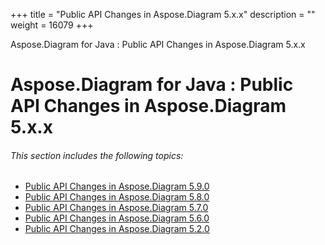 +++
title = "Public API Changes in Aspose.Diagram 5.x.x" 
description = "" 
weight = 16079 
+++

Aspose.Diagram for Java : Public API Changes in Aspose.Diagram 5.x.x  

# Aspose.Diagram for Java : Public API Changes in Aspose.Diagram 5.x.x


###### This section includes the following topics:

*   [Public API Changes in Aspose.Diagram 5.9.0](https://docs2.aspose.com/diagram/java/developerguide/knowledgebase/migratingfromearlierversionsofasposediagramforjava/publicapichangesinasposediagram5xx/public+api+changes+in+aspose.diagram+5.9.0)
*   [Public API Changes in Aspose.Diagram 5.8.0](https://docs2.aspose.com/diagram/java/developerguide/knowledgebase/migratingfromearlierversionsofasposediagramforjava/publicapichangesinasposediagram5xx/public+api+changes+in+aspose.diagram+5.8.0)
*   [Public API Changes in Aspose.Diagram 5.7.0](https://docs2.aspose.com/diagram/java/developerguide/knowledgebase/migratingfromearlierversionsofasposediagramforjava/publicapichangesinasposediagram5xx/public+api+changes+in+aspose.diagram+5.7.0)
*   [Public API Changes in Aspose.Diagram 5.6.0](https://docs2.aspose.com/diagram/java/developerguide/knowledgebase/migratingfromearlierversionsofasposediagramforjava/publicapichangesinasposediagram5xx/public+api+changes+in+aspose.diagram+5.6.0)
*   [Public API Changes in Aspose.Diagram 5.2.0](https://docs2.aspose.com/diagram/java/developerguide/knowledgebase/migratingfromearlierversionsofasposediagramforjava/publicapichangesinasposediagram5xx/public+api+changes+in+aspose.diagram+5.2.0)

